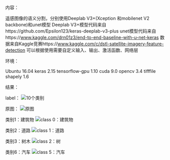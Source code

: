 内容：

遥感图像的语义分割，分别使用Deeplab V3+(Xception 和mobilenet V2 backbone)和unet模型
Deeplab V3+模型代码来自https://github.com/Epsilon123/keras-deeplab-v3-plus
unet模型代码来自https://www.kaggle.com/drn01z3/end-to-end-baseline-with-u-net-keras
数据来自Kaggle竞赛https://www.kaggle.com/c/dstl-satellite-imagery-feature-detection
可以根据使用需要自定义输入、输出、激活函数、网络层

环境：

Ubuntu 16.04
keras 2.15
tensorflow-gpu 1.10
cuda 9.0
opencv 3.4
tifffile
shapely 1.6

结果：

label：
![10个类别](https://github.com/Epsilon123/zhu/blob/master/img/6120_2_2_10.png)

原图：
![原图](https://github.com/Epsilon123/zhu/blob/master/img/6120_2_2raw.jpg)

类别1：建筑物
![class 0：建筑物](https://github.com/Epsilon123/zhu/blob/master/img/612022_x_0.png)

类别2：道路
![class 1：道路](https://github.com/Epsilon123/zhu/blob/master/img/612022_x_1.png)

类别3：树木
![class 2：树](https://github.com/Epsilon123/zhu/blob/master/img/612022_x_2.png)

类别6：汽车
![class 5：汽车](https://github.com/Epsilon123/zhu/blob/master/img/612022_x_3.png)
